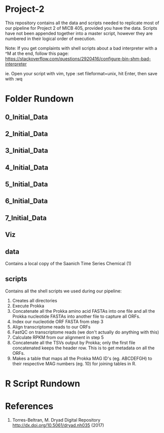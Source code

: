# Project-2
This repository contains all the data and scripts needed to replicate most of our pipeline for Project 2 of MICB 405, provided you have the data. Scripts have not been appended together into a master script, however they are numbered in their logical order of execution. 

Note: If you get complaints with shell scripts about a bad interpreter with a ^M at the end, follow this page: https://stackoverflow.com/questions/2920416/configure-bin-shm-bad-interpreter

ie. Open your script with vim, type :set fileformat=unix, hit Enter, then save with :wq

# Folder Rundown
## 0_Initial_Data

## 2_Initial_Data

## 3_Initial_Data

## 4_Initial_Data

## 5_Initial_Data

## 6_Initial_Data

## 7_Initial_Data

## Viz

## data
Contains a local copy of the Saanich Time Series Chemical (1)

## scripts
Contains all the shell scripts we used during our pipeline:
1) Creates all directories
2) Execute Prokka
3) Concatenate all the Prokka amino acid FASTAs into one file and all the Prokka nucleotide FASTAs into another file to capture all ORFs.
4) Index our nucleotide ORF FASTA from step 3
5) Align transcriptome reads to our ORFs
6) FastQC on transcriptome reads (we don't actually do anything with this)
7) Calculate RPKM from our alignment in step 5
8) Concatenate all the TSVs output by Prokka; only the first file concatenated keeps the header row. This is to get metadata on all the ORFs.
9) Makes a table that maps all the Prokka MAG ID's (eg. ABCDEFGH) to their respective MAG numbers (eg. 10) for joining tables in R.

# R Script Rundown

# References
1. Torres-Beltran, M. Dryad Digital Repository http://dx.doi.org/10.5061/dryad.nh035 (2017)
